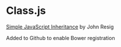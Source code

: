 Class.js
========

[Simple JavaScript Inheritance](http://ejohn.org/blog/simple-javascript-inheritance/) by John Resig

Added to Github to enable Bower registration
